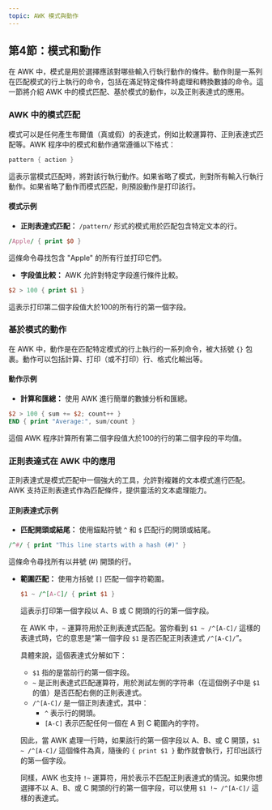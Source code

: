 ```yaml
---
topic: AWK 模式與動作
---
```

## 第4節：模式和動作

在 AWK 中，模式是用於選擇應該對哪些輸入行執行動作的條件。動作則是一系列在匹配模式的行上執行的命令，包括在滿足特定條件時處理和轉換數據的命令。這一節將介紹 AWK 中的模式匹配、基於模式的動作，以及正則表達式的應用。

### AWK 中的模式匹配

模式可以是任何產生布爾值（真或假）的表達式，例如比較運算符、正則表達式匹配等。AWK 程序中的模式和動作通常遵循以下格式：

```awk
pattern { action }
```

這表示當模式匹配時，將對該行執行動作。如果省略了模式，則對所有輸入行執行動作。如果省略了動作而模式匹配，則預設動作是打印該行。

#### 模式示例

- **正則表達式匹配：** `/pattern/` 形式的模式用於匹配包含特定文本的行。

```awk
/Apple/ { print $0 }
```

這條命令尋找包含 "Apple" 的所有行並打印它們。

- **字段值比較：** AWK 允許對特定字段進行條件比較。

```awk
$2 > 100 { print $1 }
```

這表示打印第二個字段值大於100的所有行的第一個字段。

### 基於模式的動作

在 AWK 中，動作是在匹配特定模式的行上執行的一系列命令，被大括號 `{}` 包裹。動作可以包括計算、打印（或不打印）行、格式化輸出等。

#### 動作示例

- **計算和匯總：** 使用 AWK 進行簡單的數據分析和匯總。

```awk
$2 > 100 { sum += $2; count++ }
END { print "Average:", sum/count }
```

這個 AWK 程序計算所有第二個字段值大於100的行的第二個字段的平均值。

### 正則表達式在 AWK 中的應用

正則表達式是模式匹配中一個強大的工具，允許對複雜的文本模式進行匹配。AWK 支持正則表達式作為匹配條件，提供靈活的文本處理能力。

#### 正則表達式示例

- **匹配開頭或結尾：** 使用錨點符號 `^` 和 `$` 匹配行的開頭或結尾。

```awk
/^#/ { print "This line starts with a hash (#)" }
```

這條命令尋找所有以井號 (#) 開頭的行。

- **範圍匹配：** 使用方括號 `[]` 匹配一個字符範圍。

	```awk
	$1 ~ /^[A-C]/ { print $1 }
	```
	
	這表示打印第一個字段以 A、B 或 C 開頭的行的第一個字段。
	
	在 AWK 中，`~` 運算符用於正則表達式匹配。當你看到 `$1 ~ /^[A-C]/` 這樣的表達式時，它的意思是“第一個字段 `$1` 是否匹配正則表達式 `/^[A-C]/`”。
	
	具體來說，這個表達式分解如下：
	
	- `$1` 指的是當前行的第一個字段。
	- `~` 是正則表達式匹配運算符，用於測試左側的字符串（在這個例子中是 `$1` 的值）是否匹配右側的正則表達式。
	- `/^[A-C]/` 是一個正則表達式，其中：
	  - `^` 表示行的開頭。
	  - `[A-C]` 表示匹配任何一個在 A 到 C 範圍內的字符。
	
	因此，當 AWK 處理一行時，如果該行的第一個字段以 A、B、或 C 開頭，`$1 ~ /^[A-C]/` 這個條件為真，隨後的 `{ print $1 }` 動作就會執行，打印出該行的第一個字段。
	
	同樣，AWK 也支持 `!~` 運算符，用於表示不匹配正則表達式的情況。如果你想選擇不以 A、B、或 C 開頭的行的第一個字段，可以使用 `$1 !~ /^[A-C]/` 這樣的表達式。

